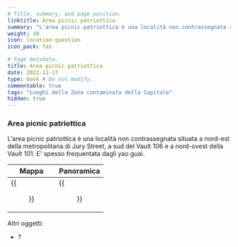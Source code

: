 ```yaml
---
# Title, summary, and page position.
linktitle: Area picnic patriottica
summary: "L'area picnic patriottica è una località non contrassegnata situata a nord-est della metropolitana di Jury Street, a sud del Vault 106 e a nord-ovest della Vault 101."
weight: 10
icon: location-question
icon_pack: fas

# Page metadata.
title: Area picnic patriottica
date: 2022-11-17
type: book # Do not modify.
commentable: true
tags: "Luoghi della Zona contaminata della Capitale"
hidden: true
---
```


### Area picnic patriottica
L'area picnic patriottica è una località non contrassegnata situata a nord-est della metropolitana di Jury Street, a sud del Vault 106 e a nord-ovest della Vault 101. E' spesso frequentata dagli yao guai.

| Mappa                   | Panoramica                      |
| ----------------------- | ------------------------------- |
| {{<figure src="Vault_106_loc.webp">}} | {{<figure src="Patriotic_Picnic_Area.webp">}} |



Altri oggetti:
- ?